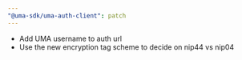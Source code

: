 ```yaml
---
"@uma-sdk/uma-auth-client": patch
---
```


* Add UMA username to auth url
* Use the new encryption tag scheme to decide on nip44 vs nip04
